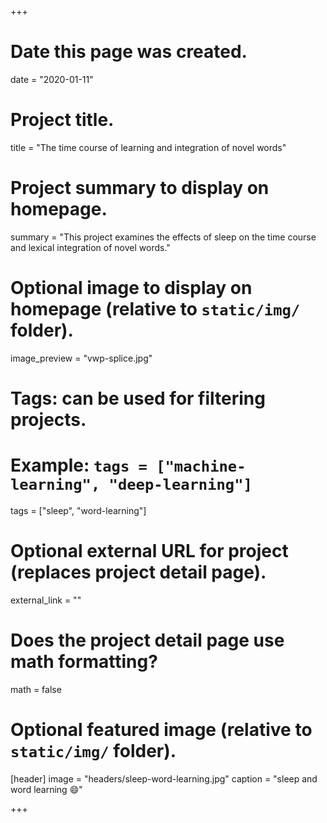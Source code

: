 +++
# Date this page was created.
date = "2020-01-11"

# Project title.
title = "The time course of learning and integration of novel words"

# Project summary to display on homepage.
summary = "This project examines the effects of sleep on the time course and lexical integration of novel words."

# Optional image to display on homepage (relative to `static/img/` folder).
image_preview = "vwp-splice.jpg"

# Tags: can be used for filtering projects.
# Example: `tags = ["machine-learning", "deep-learning"]`
tags = ["sleep", "word-learning"]

# Optional external URL for project (replaces project detail page).
external_link = ""

# Does the project detail page use math formatting?
math = false

# Optional featured image (relative to `static/img/` folder).
[header]
image = "headers/sleep-word-learning.jpg"
caption = "sleep and word learning :smile:"

+++

